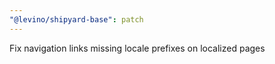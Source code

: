 ```yaml
---
"@levino/shipyard-base": patch
---
```


Fix navigation links missing locale prefixes on localized pages
